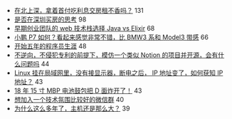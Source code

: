 - [在北上深，拿着首付吃利息交房租不香吗？](https://www.v2ex.com/t/674881) 131
- [是否在深圳买房的思考](https://www.v2ex.com/t/674836) 98
- [早期创业团队的 web 技术栈选择 Java vs Elixir](https://www.v2ex.com/t/674907) 68
- [小鹏 P7 如何？看起来感觉非常不错，比 BMW3 系和 Model3 带感](https://www.v2ex.com/t/674865) 66
- [开始五年的程序员生涯](https://www.v2ex.com/t/674812) 48
- [不逆向，不侵犯专利的前提下，模仿一个类似 Notion 的项目并开源，会有什么问题吗](https://www.v2ex.com/t/674847) 44
- [Linux 挂在局域网里，没有接显示器，断电之后， IP 地址变了，如何获知 IP 地址？](https://www.v2ex.com/t/674844) 43
- [18 年 15 寸 MBP 电池鼓包把 D 面炸开了！](https://www.v2ex.com/t/674915) 43
- [想加入一个技术氛围比较好的微信群](https://www.v2ex.com/t/674884) 40
- [为什么这么多年了，主机还是那么大？](https://www.v2ex.com/t/674860) 39